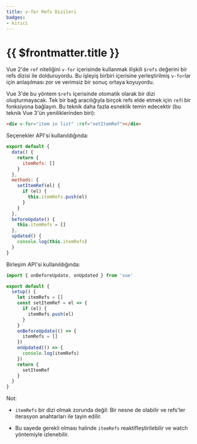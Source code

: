```yaml
---
title: v-for Refs Dizileri
badges:
- kırıcı
---
```


# {{ $frontmatter.title }} <MigrationBadges :badges="$frontmatter.badges" />

Vue 2'de `ref` niteliğini `v-for` içerisinde kullanmak ilişkili `$refs` değerini bir refs dizisi ile dolduruyordu. Bu işleyiş birbiri içerisine yerleştirilmiş `v-for`lar için anlaşılması zor ve verimsiz bir sonuç ortaya koyuyordu.

Vue 3'de bu yöntem `$refs` içerisinde otomatik olarak bir dizi oluşturmayacak. Tek bir bağ aracılığıyla birçok refs elde etmek için `ref`i bir fonksiyona bağlayın. Bu teknik daha fazla esneklik temin edecektir (bu teknik Vue 3'ün yeniliklerinden biri):

```html
<div v-for="item in list" :ref="setItemRef"></div>
```

Seçenekler API'si kullanıldığında:

```js
export default {
  data() {
    return {
      itemRefs: []
    }
  },
  methods: {
    setItemRef(el) {
      if (el) {
        this.itemRefs.push(el)
      }
    }
  },
  beforeUpdate() {
    this.itemRefs = []
  },
  updated() {
    console.log(this.itemRefs)
  }
}
```

Birleşim API'si kullanıldığında:

```js
import { onBeforeUpdate, onUpdated } from 'vue'

export default {
  setup() {
    let itemRefs = []
    const setItemRef = el => {
      if (el) {
        itemRefs.push(el)
      }
    }
    onBeforeUpdate(() => {
      itemRefs = []
    })
    onUpdated(() => {
      console.log(itemRefs)
    })
    return {
      setItemRef
    }
  }
}
```

Not:

- `itemRefs` bir dizi olmak zorunda değil: Bir nesne de olabilir ve refs'ler iterasyon anahtarları ile tayin edilir.

- Bu sayede gerekli olması halinde `itemRefs` reaktifleştirilebilir ve watch yöntemiyle izlenebilir.
